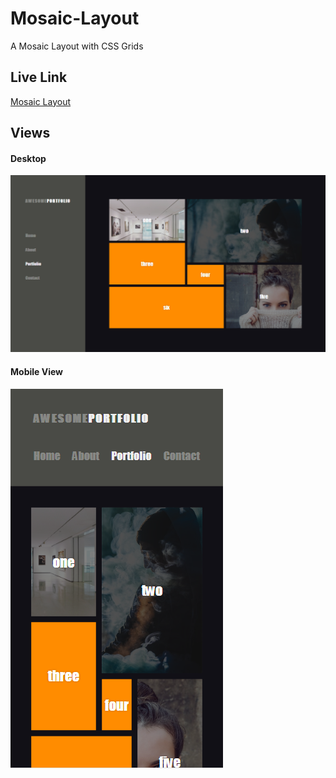 # Mosaic-Layout
A Mosaic Layout with CSS Grids

## Live Link
[Mosaic Layout](https://staringelf.github.io/mosaic-layout/)

## Views

#### Desktop 

  ![Desktop View](/images/desktop.PNG?raw=true)

#### Mobile View

  ![Mobile_Uno](/images/mobile.PNG?raw=true)       
